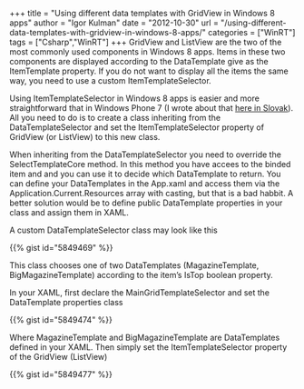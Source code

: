 +++
title = "Using different data templates with GridView in Windows 8 apps"
author = "Igor Kulman"
date = "2012-10-30"
url = "/using-different-data-templates-with-gridview-in-windows-8-apps/"
categories = ["WinRT"]
tags = ["Csharp","WinRT"]
+++
GridView and ListView are the two of the most commonly used components in Windows 8 apps. Items in these two components are displayed according to the DataTemplate give as the ItemTemplate property. If you do not want to display all the items the same way, you need to use a custom ItemTemplateSelector.

Using ItemTemplateSelector in Windows 8 apps is easier and more straightforward that in Windows Phone 7 (I wrote about that [here in Slovak][1]). All you need to do is to create a class inheriting from the DataTemplateSelector and set the ItemTemplateSelector property of GridView (or ListView) to this new class.

<!--more-->

When inheriting from the DataTemplateSelector you need to override the SelectTemplateCore method. In this method you have accees to the binded item and and you can use it to decide which DataTemplate to return. You can define your DataTemplates in the App.xaml and access them via the Application.Current.Resources array with casting, but that is a bad habbit. A better solution would be to define public DataTemplate properties in your class and assign them in XAML.

A custom DataTemplateSelector class may look like this

{{% gist id="5849469" %}}

This class chooses one of two DataTemplates (MagazineTemplate, BigMagazineTemplate) according to the item&#8217;s IsTop boolean property.

In your XAML, first declare the MainGridTemplateSelector and set the DataTemplate properties class

{{% gist id="5849474" %}}

Where MagazineTemplate and BigMagazineTemplate are DataTemplates defined in your XAML. Then simply set the ItemTemplateSelector property of the GridView (ListView)

{{% gist id="5849477" %}}

 [1]: http://www.kulman.sk/sk/content/wp7-ako-zobrazovat-objekty-roznych-typov-v-listboxe
